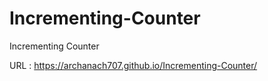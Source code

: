 # Incrementing-Counter
Incrementing Counter

URL : https://archanach707.github.io/Incrementing-Counter/
